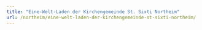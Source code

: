 ```yaml
---
title: "Eine-Welt-Laden der Kirchengemeinde St. Sixti Northeim"
url: /northeim/eine-welt-laden-der-kirchengemeinde-st-sixti-northeim/
---
```

